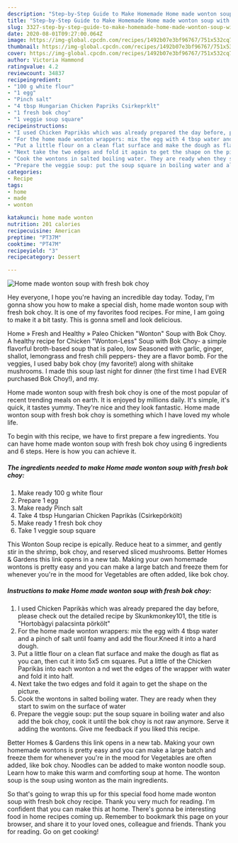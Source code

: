 ```yaml
---
description: "Step-by-Step Guide to Make Homemade Home made wonton soup with fresh bok choy"
title: "Step-by-Step Guide to Make Homemade Home made wonton soup with fresh bok choy"
slug: 3327-step-by-step-guide-to-make-homemade-home-made-wonton-soup-with-fresh-bok-choy
date: 2020-08-01T09:27:00.064Z
image: https://img-global.cpcdn.com/recipes/1492b07e3bf96767/751x532cq70/home-made-wonton-soup-with-fresh-bok-choy-recipe-main-photo.jpg
thumbnail: https://img-global.cpcdn.com/recipes/1492b07e3bf96767/751x532cq70/home-made-wonton-soup-with-fresh-bok-choy-recipe-main-photo.jpg
cover: https://img-global.cpcdn.com/recipes/1492b07e3bf96767/751x532cq70/home-made-wonton-soup-with-fresh-bok-choy-recipe-main-photo.jpg
author: Victoria Hammond
ratingvalue: 4.2
reviewcount: 34837
recipeingredient:
- "100 g white flour"
- "1 egg"
- "Pinch salt"
- "4 tbsp Hungarian Chicken Papriks Csirkeprklt"
- "1 fresh bok choy"
- "1 veggie soup square"
recipeinstructions:
- "I used Chicken Paprikàs which was already prepared the day before, please check out the detailed recipe by Skunkmonkey101, the title is &#34;Hortobàgyi palacsinta pörkölt&#34;"
- "For the home made wonton wrappers: mix the egg with 4 tbsp water and a pinch of salt until foamy and add the flour.Kneed it into a hard dough."
- "Put a little flour on a clean flat surface and make the dough as flat as you can, then cut it into 5x5 cm squares. Put a little of the Chicken Paprikàs into each wonton a nd wet the edges of the wrapper with water and fold it into half."
- "Next take the two edges and fold it again to get the shape on the picture."
- "Cook the wontons in salted boiling water. They are ready when they start to swim on the surface of water"
- "Prepare the veggie soup: put the soup square in boiling water and also add the bok choy, cook it until the bok choy is not raw anymore. Serve it adding the wontons. Give me feedback if you liked this recipe."
categories:
- Recipe
tags:
- home
- made
- wonton

katakunci: home made wonton 
nutrition: 201 calories
recipecuisine: American
preptime: "PT37M"
cooktime: "PT47M"
recipeyield: "3"
recipecategory: Dessert

---
```



![Home made wonton soup with fresh bok choy](https://img-global.cpcdn.com/recipes/1492b07e3bf96767/751x532cq70/home-made-wonton-soup-with-fresh-bok-choy-recipe-main-photo.jpg)

Hey everyone, I hope you're having an incredible day today. Today, I'm gonna show you how to make a special dish, home made wonton soup with fresh bok choy. It is one of my favorites food recipes. For mine, I am going to make it a bit tasty. This is gonna smell and look delicious.

Home » Fresh and Healthy » Paleo Chicken &#34;Wonton&#34; Soup with Bok Choy. A healthy recipe for Chicken &#34;Wonton-Less&#34; Soup with Bok Choy- a simple flavorful broth-based soup that is paleo, low Seasoned with garlic, ginger, shallot, lemongrass and fresh chili peppers- they are a flavor bomb. For the veggies, I used baby bok choy (my favorite!) along with shiitake mushrooms. I made this soup last night for dinner (the first time I had EVER purchased Bok Choy!), and my.

Home made wonton soup with fresh bok choy is one of the most popular of recent trending meals on earth. It is enjoyed by millions daily. It's simple, it's quick, it tastes yummy. They're nice and they look fantastic. Home made wonton soup with fresh bok choy is something which I have loved my whole life.


To begin with this recipe, we have to first prepare a few ingredients. You can have home made wonton soup with fresh bok choy using 6 ingredients and 6 steps. Here is how you can achieve it.

<!--inarticleads1-->

##### The ingredients needed to make Home made wonton soup with fresh bok choy:

1. Make ready 100 g white flour
1. Prepare 1 egg
1. Make ready Pinch salt
1. Take 4 tbsp Hungarian Chicken Paprikàs (Csirkepörkölt)
1. Make ready 1 fresh bok choy
1. Take 1 veggie soup square


This Wonton Soup recipe is epically. Reduce heat to a simmer, and gently stir in the shrimp, bok choy, and reserved sliced mushrooms. Better Homes &amp; Gardens this link opens in a new tab. Making your own homemade wontons is pretty easy and you can make a large batch and freeze them for whenever you&#39;re in the mood for Vegetables are often added, like bok choy. 

<!--inarticleads2-->

##### Instructions to make Home made wonton soup with fresh bok choy:

1. I used Chicken Paprikàs which was already prepared the day before, please check out the detailed recipe by Skunkmonkey101, the title is &#34;Hortobàgyi palacsinta pörkölt&#34;
1. For the home made wonton wrappers: mix the egg with 4 tbsp water and a pinch of salt until foamy and add the flour.Kneed it into a hard dough.
1. Put a little flour on a clean flat surface and make the dough as flat as you can, then cut it into 5x5 cm squares. Put a little of the Chicken Paprikàs into each wonton a nd wet the edges of the wrapper with water and fold it into half.
1. Next take the two edges and fold it again to get the shape on the picture.
1. Cook the wontons in salted boiling water. They are ready when they start to swim on the surface of water
1. Prepare the veggie soup: put the soup square in boiling water and also add the bok choy, cook it until the bok choy is not raw anymore. Serve it adding the wontons. Give me feedback if you liked this recipe.


Better Homes &amp; Gardens this link opens in a new tab. Making your own homemade wontons is pretty easy and you can make a large batch and freeze them for whenever you&#39;re in the mood for Vegetables are often added, like bok choy. Noodles can be added to make wonton noodle soup. Learn how to make this warm and comforting soup at home. The wonton soup is the soup using wonton as the main ingredients. 

So that's going to wrap this up for this special food home made wonton soup with fresh bok choy recipe. Thank you very much for reading. I'm confident that you can make this at home. There's gonna be interesting food in home recipes coming up. Remember to bookmark this page on your browser, and share it to your loved ones, colleague and friends. Thank you for reading. Go on get cooking!

